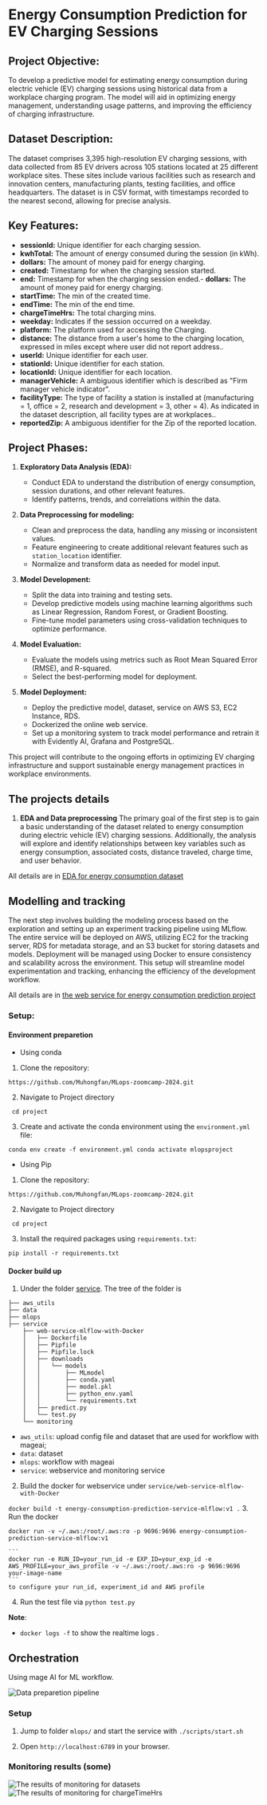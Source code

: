 # Energy Consumption Prediction for EV Charging Sessions

## **Project Objective:**
To develop a predictive model for estimating energy consumption during electric vehicle (EV) charging sessions using historical data from a workplace charging program. The model will aid in optimizing energy management, understanding usage patterns, and improving the efficiency of charging infrastructure.

## **Dataset Description:**
The dataset comprises 3,395 high-resolution EV charging sessions, with data collected from 85 EV drivers across 105 stations located at 25 different workplace sites. These sites include various facilities such as research and innovation centers, manufacturing plants, testing facilities, and office headquarters. The dataset is in CSV format, with timestamps recorded to the nearest second, allowing for precise analysis.

## **Key Features:**
- **sessionId:** Unique identifier for each charging session.
- **kwhTotal:** The amount of energy consumed during the session (in kWh).
- **dollars:** The amount of money paid for energy charging.
- **created:** Timestamp for when the charging session started.
- **end:** Timestamp for when the charging session ended.- **dollars:** The amount of money paid for energy charging.
- **startTime:** The min of the created time.
- **endTime:** The min of the end time.
- **chargeTimeHrs:** The total charging mins.
- **weekday:** Indicates if the session occurred on a weekday.
- **platform:** The platform used for accessing the Charging.
- **distance:** The distance from a user's home to the charging location, expressed in miles except where user did not report address..
- **userId:** Unique identifier for each user.
- **stationId:** Unique identifier for each station.
- **locationId:** Unique identifier for each location.
- **managerVehicle:** A ambiguous identifier which is described as "Firm manager vehicle indicator".
- **facilityType:** The type of facility a station is installed at (manufacturing = 1, office = 2, research and development = 3, other = 4). As indicated in the dataset description, all facility types are at workplaces..
- **reportedZip:** A ambiguous identifier for the Zip of the reported location.

## **Project Phases:**
1. **Exploratory Data Analysis (EDA):**
   - Conduct EDA to understand the distribution of energy consumption, session durations, and other relevant features.
   - Identify patterns, trends, and correlations within the data.
   
2. **Data Preprocessing for modeling:**
   - Clean and preprocess the data, handling any missing or inconsistent values.
   - Feature engineering to create additional relevant features such as `station_location` identifier.
   - Normalize and transform data as needed for model input.

3. **Model Development:**
   - Split the data into training and testing sets.
   - Develop predictive models using machine learning algorithms such as Linear Regression, Random Forest, or Gradient Boosting.
   - Fine-tune model parameters using cross-validation techniques to optimize performance.

4. **Model Evaluation:**
   - Evaluate the models using metrics such as Root Mean Squared Error (RMSE), and R-squared.
   - Select the best-performing model for deployment.

5. **Model Deployment:**
   - Deploy the predictive model, dataset, service on AWS S3, EC2 Instance, RDS.
   - Dockerized the online web service.
   - Set up a monitoring system to track model performance and retrain it with Evidently AI, Grafana and PostgreSQL.

This project will contribute to the ongoing efforts in optimizing EV charging infrastructure and support sustainable energy management practices in workplace environments.

## The projects details
1. **EDA and Data preprocessing**
The primary goal of the first step is to gain a basic understanding of the dataset related to energy consumption during electric vehicle (EV) charging sessions. Additionally, the analysis will explore and identify relationships between key variables such as energy consumption, associated costs, distance traveled, charge time, and user behavior.

All details are in [EDA for energy consumption dataset](project/EVs.ipynb)

## Modelling and tracking
The next step involves building the modeling process based on the exploration and setting up an experiment tracking pipeline using MLflow. The entire service will be deployed on AWS, utilizing EC2 for the tracking server, RDS for metadata storage, and an S3 bucket for storing datasets and models. Deployment will be managed using Docker to ensure consistency and scalability across the environment. This setup will streamline model experimentation and tracking, enhancing the efficiency of the development workflow.

All details are in [the web service for energy consumption prediction project](project/service/web-service-mlflow-with-Docker)

### **Setup**: 
#### Environment preparetion
* Using conda
1. Clone the repository:
   
`https://github.com/Muhongfan/MLops-zoomcamp-2024.git`

2. Navigate to Project directory

` cd project`

3. Create and activate the conda environment using the `environment.yml` file:

`
conda env create -f environment.yml
conda activate mlopsproject
`

* Using Pip
1. Clone the repository:
   
`https://github.com/Muhongfan/MLops-zoomcamp-2024.git`

2. Navigate to Project directory

` cd project`

3. Install the required packages using `requirements.txt`:

`pip install -r requirements.txt
`
#### Docker build up

1. Under the folder [service](service/web-service-mlflow-with-Docker). The tree of the folder is 
```
├── aws_utils
├── data
├── mlops
├── service
    ├── web-service-mlflow-with-Docker
    │   ├── Dockerfile
    │   ├── Pipfile
    │   ├── Pipfile.lock
    │   ├── downloads
    │   │   └── models
    │   │       ├── MLmodel
    │   │       ├── conda.yaml
    │   │       ├── model.pkl
    │   │       ├── python_env.yaml
    │   │       └── requirements.txt
    │   ├── predict.py
    │   └── test.py
    └── monitoring

```
* `aws_utils`: upload config file and dataset that are used for workflow with mageai; 
* `data`: dataset
* `mlops`: workflow with mageai
* `service`: webservice and monitoring service

2. Build the docker for webservice under `service/web-service-mlflow-with-Docker`

`docker build -t energy-consumption-prediction-service-mlflow:v1 .`
3. Run the docker

`docker run -v ~/.aws:/root/.aws:ro -p 9696:9696 energy-consumption-prediction-service-mlflow:v1`

    ```
    docker run -e RUN_ID=your_run_id -e EXP_ID=your_exp_id -e AWS_PROFILE=your_aws_profile -v ~/.aws:/root/.aws:ro -p 9696:9696 your-image-name
    ```
    to configure your run_id, experiment_id and AWS profile

4. Run the test file via `python test.py`



**Note**:

* `docker logs -f` to show the realtime logs .









## Orchestration
Using mage AI for ML workflow.

![Data preparetion pipeline](images/projects/pipeline-dataprepare.png)

### Setup
1. Jump to folder `mlops/` and start the service with `./scripts/start.sh`

2. Open `http://localhost:6789` in your browser.


### Monitoring results (some)
![The results of monitoring for datasets](images/projects/monitoring-datasets.png)
![The results of monitoring for chargeTimeHrs](images/projects/monitoring-chargeTimeHrs.png)
